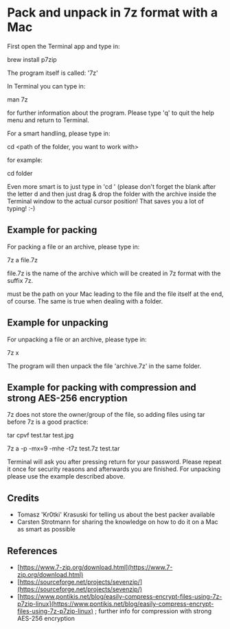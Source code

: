 # Pack and unpack in 7z format with a Mac  
First open the Terminal app and type in:  
  
brew install p7zip  
  
The program itself is called: '7z'  
  
In Terminal you can type in:  
  
man 7z  
  
for further information about the program. Please type 'q' to quit the help menu and return to Terminal.  
  
For a smart handling, please type in:  
  
cd <path of the folder, you want to work with>  
  
for example:  
  
cd folder  
  
Even more smart is to just type in 'cd ' (please don't forget the blank after the letter d and then just drag & drop the folder with the archive inside the Terminal window to the actual cursor position! That saves you a lot of typing! :-)  
  
## Example for packing  
For packing a file or an archive, please type in:  
  
7z a file.7z <path of the file>  
  
file.7z is the name of the archive which will be created in 7z format with the suffix 7z.  
  
<path of the file> must be the path on your Mac leading to the file and the file itself at the end, of course. The same is true when dealing with a folder.  
  
## Example for unpacking  
For unpacking a file or an archive, please type in:  
  
7z x <path of the archive.7z>  
  
The program will then unpack the file 'archive.7z' in the same folder.  
  
## Example for packing with compression and strong AES-256 encryption  
7z does not store the owner/group of the file, so adding files using tar before 7z is a good practice:  
  
tar cpvf test.tar test.jpg  
  
7z a -p -mx=9 -mhe -t7z test.7z test.tar  
  
Terminal will ask you after pressing return for your password. Please repeat it once for security reasons and afterwards you are finished. For unpacking please use the example described above.  
  
## Credits  
- Tomasz 'Kr0tki' Krasuski for telling us about the best packer available  
- Carsten Strotmann for sharing the knowledge on how to do it on a Mac as smart as possible  
  
## References  
- [https://www.7-zip.org/download.html](https://www.7-zip.org/download.html)  
- [https://sourceforge.net/projects/sevenzip/](https://sourceforge.net/projects/sevenzip/)  
- [https://www.pontikis.net/blog/easily-compress-encrypt-files-using-7z-p7zip-linux](https://www.pontikis.net/blog/easily-compress-encrypt-files-using-7z-p7zip-linux) ; further info for compression with strong AES-256 encryption  
